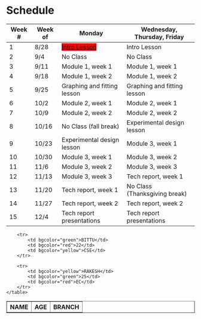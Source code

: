 # Schedule

Week #  | Week of   | Monday                        | Wednesday, Thursday, Friday   |
--------|-----------|------------------------------ | ------------------------------|
1       | 8/28      | <span style="background-color: red">[Intro Lesson](syllabus)</span>                  | Intro Lesson                  |          
2       | 9/4       | No Class                      | No Class                      |
3       | 9/11      | Module 1, week 1              | Module 1, week 1              |
4       | 9/18      | Module 1, week 2              | Module 1, week 2              |
5       | 9/25      | Graphing and fitting lesson   | Graphing and fitting lesson   |
6       | 10/2      | Module 2, week 1              | Module 2, week 1              |
7       | 10/9      | Module 2, week 2              | Module 2, week 2              |
8       | 10/16     | No Class (fall break)         | Experimental design lesson    |
9       | 10/23     | Experimental design lesson    | Module 3, week 1              |
10      | 10/30     | Module 3, week 1              | Module 3, week 2              |
11      | 11/6      | Module 3, week 2              | Module 3, week 3              |
12      | 11/13     | Module 3, week 3              | Tech report, week 1           |
13      | 11/20     | Tech report, week 1           | No Class (Thanksgiving break) |
14      | 11/27     | Tech report, week 2           | Tech report, week 2           | 
15      | 12/4      | Tech report presentations     | Tech report presentations     | 

<table border="1">
        <tr>
            <th>NAME</th>
            <th>AGE</th>
            <th>BRANCH</th>
        </tr>
 
        <tr>
            <td bgcolor="green">BITTU</td>
            <td bgcolor="red">22</td>
            <td bgcolor="yellow">CSE</td>
        </tr>
 
        <tr>
            <td bgcolor="yellow">RAKESH</td>
            <td bgcolor="green">25</td>
            <td bgcolor="red">EC</td>
        </tr>
    </table>